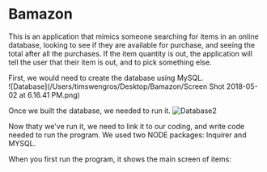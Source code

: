 # Bamazon

This is an application that mimics someone searching for items in an online database, looking to see if they are
available for purchase, and seeing the total after all the purchases.  If the item quantity is out, the application
will tell the user that their item is out, and to pick something else.  

First, we would need to create the database using MySQL.  
![Database](/Users/timswengros/Desktop/Bamazon/Screen Shot 2018-05-02 at 6.16.41 PM.png)


Once we built the database, we needed to run it.
![Database2](http://www.coastergallery.com/UK/Oblivion.jpg)



Now thaty we've run it, we need to link it to our coding, and write code needed to run the program.  We used two NODE packages: Inquirer and MYSQL.

When you first run the program, it shows the main screen of items: